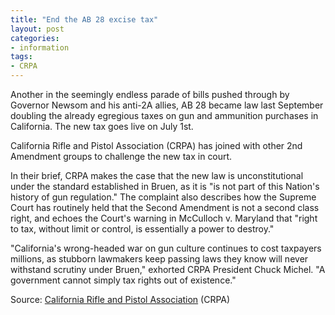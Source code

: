 ```yaml
---
title: "End the AB 28 excise tax"
layout: post
categories:
- information
tags:
- CRPA
---
```


Another in the seemingly endless parade of bills pushed through by Governor Newsom and his anti-2A allies, AB 28 became law last September doubling the already egregious taxes on gun and ammunition purchases in California. The new tax goes live on July 1st.

California Rifle and Pistol Association (CRPA) has joined with other 2nd Amendment groups to challenge the new tax in court.

In their brief, CRPA makes the case that the new law is unconstitutional under the standard established in Bruen, as it is "is not part of this Nation's history of gun regulation." The complaint also describes how the Supreme Court has routinely held that the Second Amendment is not a second class right, and echoes the Court's warning in McCulloch v. Maryland that "right to tax, without limit or control, is essentially a power to destroy."

"California's wrong-headed war on gun culture continues to cost taxpayers millions, as stubborn lawmakers keep passing laws they know will never withstand scrutiny under Bruen," exhorted CRPA President Chuck Michel. "A government cannot simply tax rights out of existence."

Source: [California Rifle and Pistol Association](https://crpa.org) (CRPA)
